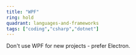```yaml
---
title: "WPF"
ring: hold
quadrant: languages-and-frameworks
tags: ["coding","csharp","dotnet"]
---
```


Don't use WPF for new projects - prefer Electron.
